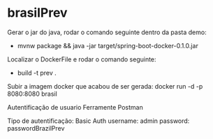 # brasilPrev

Gerar o jar do java, rodar o comando seguinte dentro da pasta demo:
 - mvnw package && java -jar target/spring-boot-docker-0.1.0.jar
 
Localizar o DockerFile e rodar o comando seguinte:
 - build -t prev .
 
Subir a imagem docker que acabou de ser gerada: docker run -d -p 8080:8080 brasil  
 
 Autentificação de usuario
 Ferramente Postman
 
 Tipo de autentificação: Basic Auth
 username: admin
 password: passwordBrazilPrev
